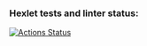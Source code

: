 ### Hexlet tests and linter status:
[![Actions Status](https://github.com/bxbuf-dev/php-project-lvl1/workflows/hexlet-check/badge.svg)](https://github.com/bxbuf-dev/php-project-lvl1/actions)